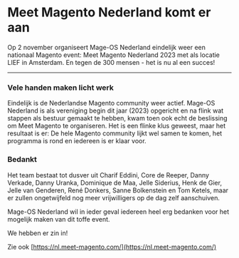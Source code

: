 # Meet Magento Nederland komt er aan

Op 2 november organiseert Mage-OS Nederland eindelijk weer een nationaal Magento event: Meet Magento Nederland 2023 met als locatie LIEF in Amsterdam. En tegen de 300 mensen - het is nu al een succes!

---

### Vele handen maken licht werk
Eindelijk is de Nederlandse Magento community weer actief. Mage-OS Nederland is als vereniging begin dit jaar (2023) opgericht en na flink wat stappen als bestuur gemaakt te hebben, kwam toen ook echt de beslissing om Meet Magento te organiseren. Het is een flinke klus geweest, maar het resultaat is er: De hele Magento community lijkt wel samen te komen, het programma is rond en iedereen is er klaar voor.

### Bedankt
Het team bestaat tot dusver uit Charif Eddini, Core de Reeper, Danny Verkade, Danny Uranka, Dominique de Maa, Jelle Siderius, Henk de Gier, Jelle van Genderen, René Donkers, Sanne Bolkenstein en Tom Ketels, maar er zullen ongetwijfeld nog meer vrijwilligers op de dag zelf aanschuiven. 

Mage-OS Nederland wil in ieder geval iedereen heel erg bedanken voor het mogelijk maken van dit toffe event.

We hebben er zin in!

Zie ook [https://nl.meet-magento.com/](https://nl.meet-magento.com/)
